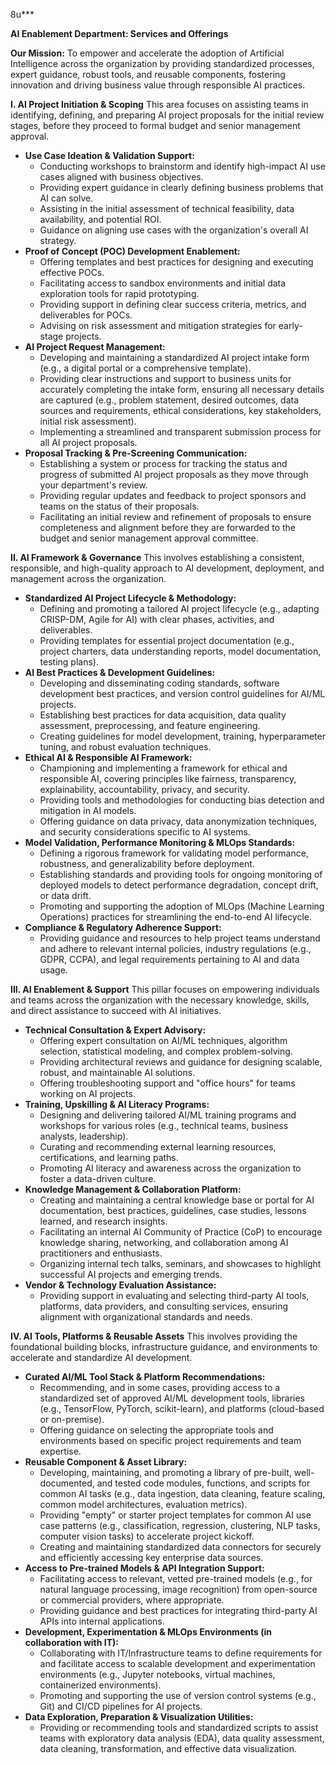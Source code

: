 
8u***

**AI Enablement Department: Services and Offerings**

**Our Mission:** To empower and accelerate the adoption of Artificial Intelligence across the organization by providing standardized processes, expert guidance, robust tools, and reusable components, fostering innovation and driving business value through responsible AI practices.

**I. AI Project Initiation & Scoping**
This area focuses on assisting teams in identifying, defining, and preparing AI project proposals for the initial review stages, before they proceed to formal budget and senior management approval.

* **Use Case Ideation & Validation Support:**
    * Conducting workshops to brainstorm and identify high-impact AI use cases aligned with business objectives.
    * Providing expert guidance in clearly defining business problems that AI can solve.
    * Assisting in the initial assessment of technical feasibility, data availability, and potential ROI.
    * Guidance on aligning use cases with the organization's overall AI strategy.
* **Proof of Concept (POC) Development Enablement:**
    * Offering templates and best practices for designing and executing effective POCs.
    * Facilitating access to sandbox environments and initial data exploration tools for rapid prototyping.
    * Providing support in defining clear success criteria, metrics, and deliverables for POCs.
    * Advising on risk assessment and mitigation strategies for early-stage projects.
* **AI Project Request Management:**
    * Developing and maintaining a standardized AI project intake form (e.g., a digital portal or a comprehensive template).
    * Providing clear instructions and support to business units for accurately completing the intake form, ensuring all necessary details are captured (e.g., problem statement, desired outcomes, data sources and requirements, ethical considerations, key stakeholders, initial risk assessment).
    * Implementing a streamlined and transparent submission process for all AI project proposals.
* **Proposal Tracking & Pre-Screening Communication:**
    * Establishing a system or process for tracking the status and progress of submitted AI project proposals as they move through your department's review.
    * Providing regular updates and feedback to project sponsors and teams on the status of their proposals.
    * Facilitating an initial review and refinement of proposals to ensure completeness and alignment before they are forwarded to the budget and senior management approval committee.

**II. AI Framework & Governance**
This involves establishing a consistent, responsible, and high-quality approach to AI development, deployment, and management across the organization.

* **Standardized AI Project Lifecycle & Methodology:**
    * Defining and promoting a tailored AI project lifecycle (e.g., adapting CRISP-DM, Agile for AI) with clear phases, activities, and deliverables.
    * Providing templates for essential project documentation (e.g., project charters, data understanding reports, model documentation, testing plans).
* **AI Best Practices & Development Guidelines:**
    * Developing and disseminating coding standards, software development best practices, and version control guidelines for AI/ML projects.
    * Establishing best practices for data acquisition, data quality assessment, preprocessing, and feature engineering.
    * Creating guidelines for model development, training, hyperparameter tuning, and robust evaluation techniques.
* **Ethical AI & Responsible AI Framework:**
    * Championing and implementing a framework for ethical and responsible AI, covering principles like fairness, transparency, explainability, accountability, privacy, and security.
    * Providing tools and methodologies for conducting bias detection and mitigation in AI models.
    * Offering guidance on data privacy, data anonymization techniques, and security considerations specific to AI systems.
* **Model Validation, Performance Monitoring & MLOps Standards:**
    * Defining a rigorous framework for validating model performance, robustness, and generalizability before deployment.
    * Establishing standards and providing tools for ongoing monitoring of deployed models to detect performance degradation, concept drift, or data drift.
    * Promoting and supporting the adoption of MLOps (Machine Learning Operations) practices for streamlining the end-to-end AI lifecycle.
* **Compliance & Regulatory Adherence Support:**
    * Providing guidance and resources to help project teams understand and adhere to relevant internal policies, industry regulations (e.g., GDPR, CCPA), and legal requirements pertaining to AI and data usage.

**III. AI Enablement & Support**
This pillar focuses on empowering individuals and teams across the organization with the necessary knowledge, skills, and direct assistance to succeed with AI initiatives.

* **Technical Consultation & Expert Advisory:**
    * Offering expert consultation on AI/ML techniques, algorithm selection, statistical modeling, and complex problem-solving.
    * Providing architectural reviews and guidance for designing scalable, robust, and maintainable AI solutions.
    * Offering troubleshooting support and "office hours" for teams working on AI projects.
* **Training, Upskilling & AI Literacy Programs:**
    * Designing and delivering tailored AI/ML training programs and workshops for various roles (e.g., technical teams, business analysts, leadership).
    * Curating and recommending external learning resources, certifications, and learning paths.
    * Promoting AI literacy and awareness across the organization to foster a data-driven culture.
* **Knowledge Management & Collaboration Platform:**
    * Creating and maintaining a central knowledge base or portal for AI documentation, best practices, guidelines, case studies, lessons learned, and research insights.
    * Facilitating an internal AI Community of Practice (CoP) to encourage knowledge sharing, networking, and collaboration among AI practitioners and enthusiasts.
    * Organizing internal tech talks, seminars, and showcases to highlight successful AI projects and emerging trends.
* **Vendor & Technology Evaluation Assistance:**
    * Providing support in evaluating and selecting third-party AI tools, platforms, data providers, and consulting services, ensuring alignment with organizational standards and needs.

**IV. AI Tools, Platforms & Reusable Assets**
This involves providing the foundational building blocks, infrastructure guidance, and environments to accelerate and standardize AI development.

* **Curated AI/ML Tool Stack & Platform Recommendations:**
    * Recommending, and in some cases, providing access to a standardized set of approved AI/ML development tools, libraries (e.g., TensorFlow, PyTorch, scikit-learn), and platforms (cloud-based or on-premise).
    * Offering guidance on selecting the appropriate tools and environments based on specific project requirements and team expertise.
* **Reusable Component & Asset Library:**
    * Developing, maintaining, and promoting a library of pre-built, well-documented, and tested code modules, functions, and scripts for common AI tasks (e.g., data ingestion, data cleaning, feature scaling, common model architectures, evaluation metrics).
    * Providing "empty" or starter project templates for common AI use case patterns (e.g., classification, regression, clustering, NLP tasks, computer vision tasks) to accelerate project kickoff.
    * Creating and maintaining standardized data connectors for securely and efficiently accessing key enterprise data sources.
* **Access to Pre-trained Models & API Integration Support:**
    * Facilitating access to relevant, vetted pre-trained models (e.g., for natural language processing, image recognition) from open-source or commercial providers, where appropriate.
    * Providing guidance and best practices for integrating third-party AI APIs into internal applications.
* **Development, Experimentation & MLOps Environments (in collaboration with IT):**
    * Collaborating with IT/Infrastructure teams to define requirements for and facilitate access to scalable development and experimentation environments (e.g., Jupyter notebooks, virtual machines, containerized environments).
    * Promoting and supporting the use of version control systems (e.g., Git) and CI/CD pipelines for AI projects.
* **Data Exploration, Preparation & Visualization Utilities:**
    * Providing or recommending tools and standardized scripts to assist teams with exploratory data analysis (EDA), data quality assessment, data cleaning, transformation, and effective data visualization.

